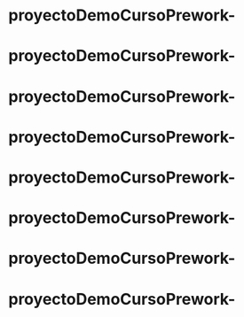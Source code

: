 # proyectoDemoCursoPrework-
# proyectoDemoCursoPrework-
# proyectoDemoCursoPrework-
# proyectoDemoCursoPrework-
# proyectoDemoCursoPrework-
# proyectoDemoCursoPrework-
# proyectoDemoCursoPrework-
# proyectoDemoCursoPrework-
